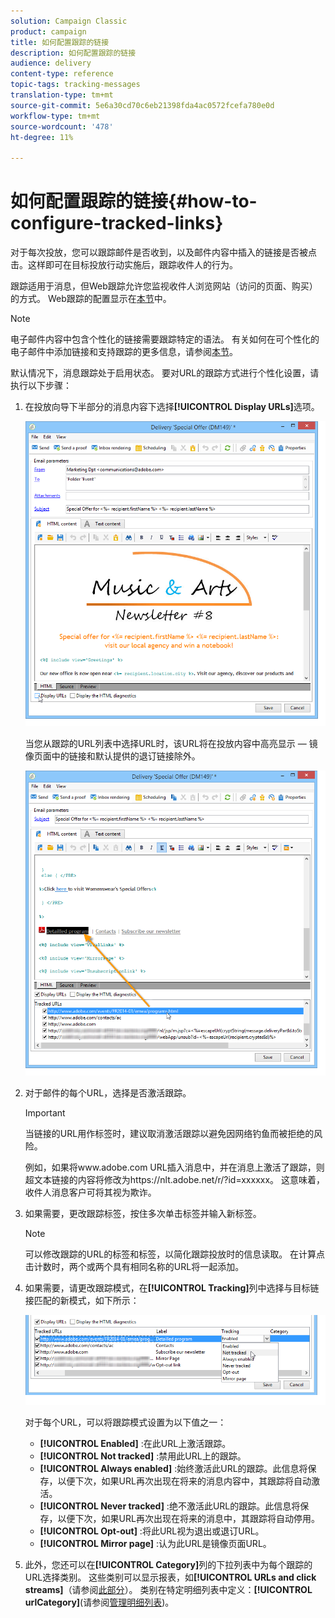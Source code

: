 ```yaml
---
solution: Campaign Classic
product: campaign
title: 如何配置跟踪的链接
description: 如何配置跟踪的链接
audience: delivery
content-type: reference
topic-tags: tracking-messages
translation-type: tm+mt
source-git-commit: 5e6a30cd70c6eb21398fda4ac0572fcefa780e0d
workflow-type: tm+mt
source-wordcount: '478'
ht-degree: 11%

---
```



# 如何配置跟踪的链接{#how-to-configure-tracked-links}

对于每次投放，您可以跟踪邮件是否收到，以及邮件内容中插入的链接是否被点击。这样即可在目标投放行动实施后，跟踪收件人的行为。

跟踪适用于消息，但Web跟踪允许您监视收件人浏览网站（访问的页面、购买）的方式。 Web跟踪的配置显示在[本节](../../configuration/using/about-web-tracking.md)中。

>[!NOTE]
>
>电子邮件内容中包含个性化的链接需要跟踪特定的语法。 有关如何在可个性化的电子邮件中添加链接和支持跟踪的更多信息，请参阅[本节](../../delivery/using/tracking-personalized-links.md)。




默认情况下，消息跟踪处于启用状态。 要对URL的跟踪方式进行个性化设置，请执行以下步骤：

1. 在投放向导下半部分的消息内容下选择&#x200B;**[!UICONTROL Display URLs]**&#x200B;选项。

   ![](assets/s_ncs_user_email_del_display_urls.png)

   当您从跟踪的URL列表中选择URL时，该URL将在投放内容中高亮显示 — 镜像页面中的链接和默认提供的退订链接除外。

   ![](assets/s_ncs_user_email_del_show_urls.png)

1. 对于邮件的每个URL，选择是否激活跟踪。

   >[!IMPORTANT]
   >
   >当链接的URL用作标签时，建议取消激活跟踪以避免因网络钓鱼而被拒绝的风险。
   >
   >例如，如果将www.adobe.com URL插入消息中，并在消息上激活了跟踪，则超文本链接的内容将修改为https://nlt.adobe.net/r/?id=xxxxxx。 这意味着，收件人消息客户可将其视为欺诈。

1. 如果需要，更改跟踪标签，按住多次单击标签并输入新标签。

   >[!NOTE]
   >
   >可以修改跟踪的URL的标签和标签，以简化跟踪投放时的信息读取。 在计算点击计数时，两个或两个具有相同名称的URL将一起添加。

1. 如果需要，请更改跟踪模式，在&#x200B;**[!UICONTROL Tracking]**&#x200B;列中选择与目标链接匹配的新模式，如下所示：

   ![](assets/s_ncs_user_select_tracking_mode.png)

   对于每个URL，可以将跟踪模式设置为以下值之一：

   * **[!UICONTROL Enabled]** :在此URL上激活跟踪。
   * **[!UICONTROL Not tracked]** :禁用此URL上的跟踪。
   * **[!UICONTROL Always enabled]** :始终激活此URL的跟踪。此信息将保存，以便下次，如果URL再次出现在将来的消息内容中，其跟踪将自动激活。
   * **[!UICONTROL Never tracked]** :绝不激活此URL的跟踪。此信息将保存，以便下次，如果URL再次出现在将来的消息中，其跟踪将自动停用。
   * **[!UICONTROL Opt-out]** :将此URL视为退出或退订URL。
   * **[!UICONTROL Mirror page]** :认为此URL是镜像页面URL。

1. 此外，您还可以在&#x200B;**[!UICONTROL Category]**&#x200B;列的下拉列表中为每个跟踪的URL选择类别。 这些类别可以显示报表，如&#x200B;**[!UICONTROL URLs and click streams]**（请参阅[此部分](../../reporting/using/reports-on-deliveries.md#urls-and-click-streams)）。 类别在特定明细列表中定义：**[!UICONTROL urlCategory]**(请参阅[管理明细列表](../../platform/using/managing-enumerations.md))。
